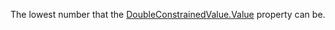 The lowest number that the [DoubleConstrainedValue.Value](https://create.roblox.com/docs/reference/engine/classes/DoubleConstrainedValue#Value) property can be.